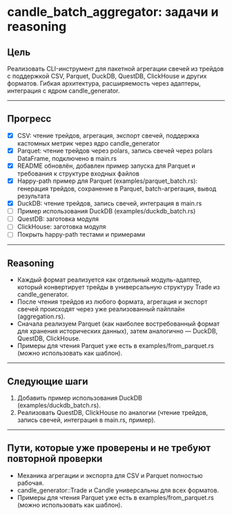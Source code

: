# candle_batch_aggregator: задачи и reasoning

## Цель
Реализовать CLI-инструмент для пакетной агрегации свечей из трейдов с поддержкой CSV, Parquet, DuckDB, QuestDB, ClickHouse и других форматов. Гибкая архитектура, расширяемость через адаптеры, интеграция с ядром candle_generator.

---

## Прогресс
- [x] CSV: чтение трейдов, агрегация, экспорт свечей, поддержка кастомных метрик через ядро candle_generator
- [x] Parquet: чтение трейдов через polars, запись свечей через polars DataFrame, подключено в main.rs
- [x] README обновлён, добавлен пример запуска для Parquet и требования к структуре входных файлов
- [x] Happy-path пример для Parquet (examples/parquet_batch.rs): генерация трейдов, сохранение в Parquet, batch-агрегация, вывод результата
- [x] DuckDB: чтение трейдов, запись свечей, интеграция в main.rs
- [ ] Пример использования DuckDB (examples/duckdb_batch.rs)
- [ ] QuestDB: заготовка модуля
- [ ] ClickHouse: заготовка модуля
- [ ] Покрыть happy-path тестами и примерами

---

## Reasoning
- Каждый формат реализуется как отдельный модуль-адаптер, который конвертирует трейды в универсальную структуру Trade из candle_generator.
- После чтения трейдов из любого формата, агрегация и экспорт свечей происходят через уже реализованный пайплайн (aggregation.rs).
- Сначала реализуем Parquet (как наиболее востребованный формат для хранения исторических данных), затем аналогично — DuckDB, QuestDB, ClickHouse.
- Примеры для чтения Parquet уже есть в examples/from_parquet.rs (можно использовать как шаблон).

---

## Следующие шаги
1. Добавить пример использования DuckDB (examples/duckdb_batch.rs).
2. Реализовать QuestDB, ClickHouse по аналогии (чтение трейдов, запись свечей, интеграция в main.rs, пример).

---

## Пути, которые уже проверены и не требуют повторной проверки
- Механика агрегации и экспорта для CSV и Parquet полностью рабочая.
- candle_generator::Trade и Candle универсальны для всех форматов.
- Примеры для чтения Parquet уже есть в examples/from_parquet.rs (можно использовать как шаблон). 